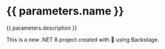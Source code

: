 # {{ parameters.name }}

{{ parameters.description }}

This is a new .NET 8 project created with 💚 using Backstage.
